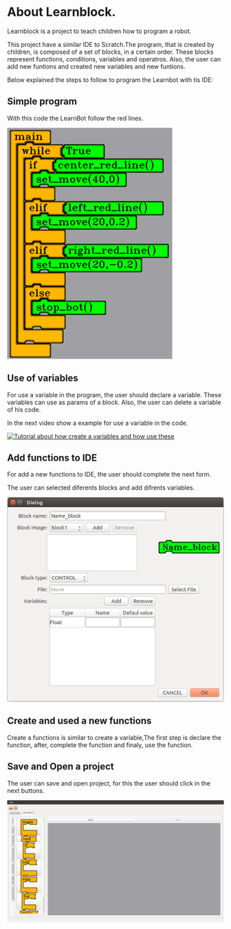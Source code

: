 
# About Learnblock.

Learnblock is a project to teach children how to program a robot.


This project have a similar IDE to Scratch.The program, that is created by children, is composed of a set of blocks, in a certain order. These blocks represent functions, conditions, variables and operatros. Also, the user can add new funtions and created new variables and new funtions.

Below explained the steps to follow to program the Learnbot with tis IDE:

## Simple program

With this code the LearnBot follow the red lines.

![Program for the LearnBot follow the red lines](img/follow_red_line.png)

## Use of variables

For use a variable in the program, the user should declare a variable. These variables can use as params of a block. Also, the user can delete a variable of his code.

In the next video show a example for use a variable in the code.

[![Tutorial about how create a variables and how use these](http://img.youtube.com/vi/yHtW8mTa4B0/0.jpg)](https://www.youtube.com/watch?v=yHtW8mTa4B0 "Tutorial - how create and use a variable - LearnBlock")

## Add functions to IDE

For add a new functions to IDE, the user should complete the next form.

The user can selected diferents blocks and add difrents variables.

![Form for create new block](img/form_new_block.png)

## Create and used a new functions

Create a functions is similar to create a variable,The first step is declare the function, after, complete the function and finaly, use the function.

## Save and Open a project

The user can save and open project, for this the user should click in the next buttons.

![Bottons for save and open project](img/save_and_open.png)
